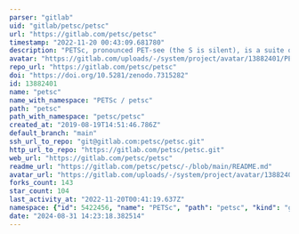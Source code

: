```yaml
---
parser: "gitlab"
uid: "gitlab/petsc/petsc"
url: "https://gitlab.com/petsc/petsc"
timestamp: "2022-11-20 00:43:09.681780"
description: "PETSc, pronounced PET-see (the S is silent), is a suite of data structures and routines for the scalable (parallel) solution of scientific applications modeled by partial differential equations."
avatar: "https://gitlab.com/uploads/-/system/project/avatar/13882401/PETSc_RBG-logo.png"
repo_url: "https://gitlab.com/petsc/petsc"
doi: "https://doi.org/10.5281/zenodo.7315282"
id: 13882401
name: "petsc"
name_with_namespace: "PETSc / petsc"
path: "petsc"
path_with_namespace: "petsc/petsc"
created_at: "2019-08-19T14:51:46.786Z"
default_branch: "main"
ssh_url_to_repo: "git@gitlab.com:petsc/petsc.git"
http_url_to_repo: "https://gitlab.com/petsc/petsc.git"
web_url: "https://gitlab.com/petsc/petsc"
readme_url: "https://gitlab.com/petsc/petsc/-/blob/main/README.md"
avatar_url: "https://gitlab.com/uploads/-/system/project/avatar/13882401/PETSc_RBG-logo.png"
forks_count: 143
star_count: 104
last_activity_at: "2022-11-20T00:41:19.637Z"
namespace: {"id": 5422456, "name": "PETSc", "path": "petsc", "kind": "group", "full_path": "petsc", "parent_id": null, "avatar_url": "/uploads/-/system/group/avatar/5422456/PETSc_RBG-logo.png", "web_url": "https://gitlab.com/groups/petsc"}
date: "2024-08-31 14:23:18.382514"
---
```

